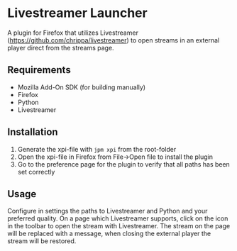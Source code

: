 # Livestreamer Launcher #

A plugin for Firefox that utilizes Livestreamer (https://github.com/chrippa/livestreamer) to open streams in an external player direct from the streams page.

## Requirements ##
* Mozilla Add-On SDK (for building manually)
* Firefox
* Python
* Livestreamer

## Installation ##
1. Generate the xpi-file with `jpm xpi` from the root-folder
2. Open the xpi-file in Firefox from File->Open file to install the plugin
3. Go to the preference page for the plugin to verify that all paths has been set correctly

## Usage ##
Configure in settings the paths to Livestreamer and Python and your preferred quality.
On a page which Livestreamer supports, click on the icon in the toolbar to open the stream with Livestreamer.
The stream on the page will be replaced with a message, when closing the external player the stream will be restored.
